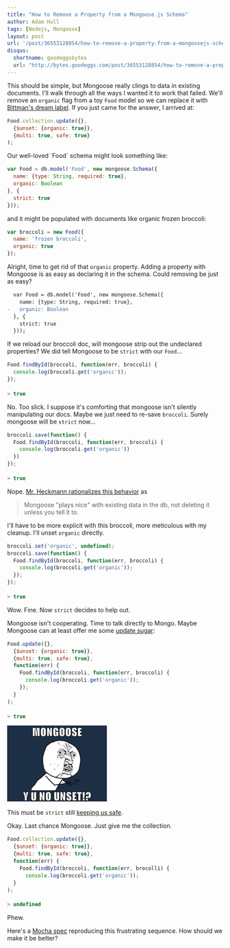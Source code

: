 ```yaml
---
title: "How to Remove a Property from a Mongoose.js Schema"
author: Adam Hull
tags: [Nodejs, Mongoose]
layout: post
url: '/post/36553128854/how-to-remove-a-property-from-a-mongoosejs-schema'
disqus:
  shortname: goodeggsbytes
  url: "http://bytes.goodeggs.com/post/36553128854/how-to-remove-a-property-from-a-mongoosejs-schema"
---
```


This should be simple, but Mongoose really clings to data in existing documents.  I'll walk through all the ways I wanted it to work that failed.  We'll remove an `organic` flag from a toy `Food` model so we can replace it with [Bittman's dream label](http://www.nytimes.com/2012/10/14/opinion/sunday/bittman-my-dream-food-label.html).  If you just came for the answer, I arrived at:

``` js
Food.collection.update({},
  {$unset: {organic: true}},
  {multi: true, safe: true}
);
```

<!-- more -->Our well-loved `Food` schema might look something like:

``` js
var Food = db.model('Food', new mongoose.Schema({
  name: {type: String, required: true},
  organic: Boolean
}, {
  strict: true
}));
```

and it might be populated with documents like organic frozen broccoli:

``` js
var broccoli = new Food({
  name: 'frozen broccoli',
  organic: true
});
```

Alright, time to get rid of that `organic` property.  Adding a property with Mongoose is as easy as declaring it in the schema.  Could removing be just as easy?

``` diff
  var Food = db.model('Food', new mongoose.Schema({
    name: {type: String, required: true},
-   organic: Boolean
  }, {
    strict: true
  }));
```

If we reload our broccoli doc, will mongoose strip out the undeclared properties?  We did tell Mongoose to be `strict` with our `Food`…

``` js
Food.findById(broccoli, function(err, broccoli) {
  console.log(broccoli.get('organic'));
});

> true
```

No.  Too slick.  I suppose it's comforting that mongoose isn't silently manipulating our docs.  Maybe we just need to re-save `broccoli`.  Surely mongoose will be `strict` now…

``` js
broccoli.save(function() {
  Food.findById(broccoli, function(err, broccoli) {
    console.log(broccoli.get('organic'))
  })
});

> true
```

Nope.  [Mr. Heckmann rationalizes this behavior](http://grokbase.com/t/gg/mongoose-orm/123ya4qp0a/mongoose-removing-an-existing-field-from-a-collection#20120330swrofqtizat6i3kalhvfrusz5a) as

> Mongoose "plays nice" with existing data in the db, not deleting it unless you tell it to.


I'll have to be more explicit with this broccoli, more meticulous with my cleanup.  I'll unset `organic` directly.

``` js
broccoli.set('organic', undefined);
broccoli.save(function() {
  Food.findById(broccoli, function(err, broccoli) {
    console.log(broccoli.get('organic'));
  });
});

> true
```

Wow.  Fine.  Now `strict` decides to help out.

Mongoose isn't cooperating.  Time to talk directly to Mongo.  Maybe Mongoose can at least offer me some [update sugar](http://mongoosejs.com/docs/api.html#model_Model-update):

``` js
Food.update({},
  {$unset: {organic: true}},
  {multi: true, safe: true},
  function(err) {
    Food.findById(broccoli, function(err, broccoli) {
      console.log(broccoli.get('organic'));
    });
  }
);

> true
```

![Y U NO UNSET!?](/images/yuno-mongoose.jpg)

This must be `strict` still [keeping us safe](https://groups.google.com/d/topic/mongoose-orm/ypvL3Fximjc/discussion).

Okay.  Last chance Mongoose.  Just give me the collection.

``` js
Food.collection.update({},
  {$unset: {organic: true}},
  {multi: true, safe: true},
  function(err) {
    Food.findById(broccoli, function(err, brocolli) {
      console.log(broccoli.get('organic'));
  }
);

> undefined
```

Phew.

Here's a [Mocha spec](https://gist.github.com/4008255) reproducing this frustrating sequence.  How should we make it be better?
